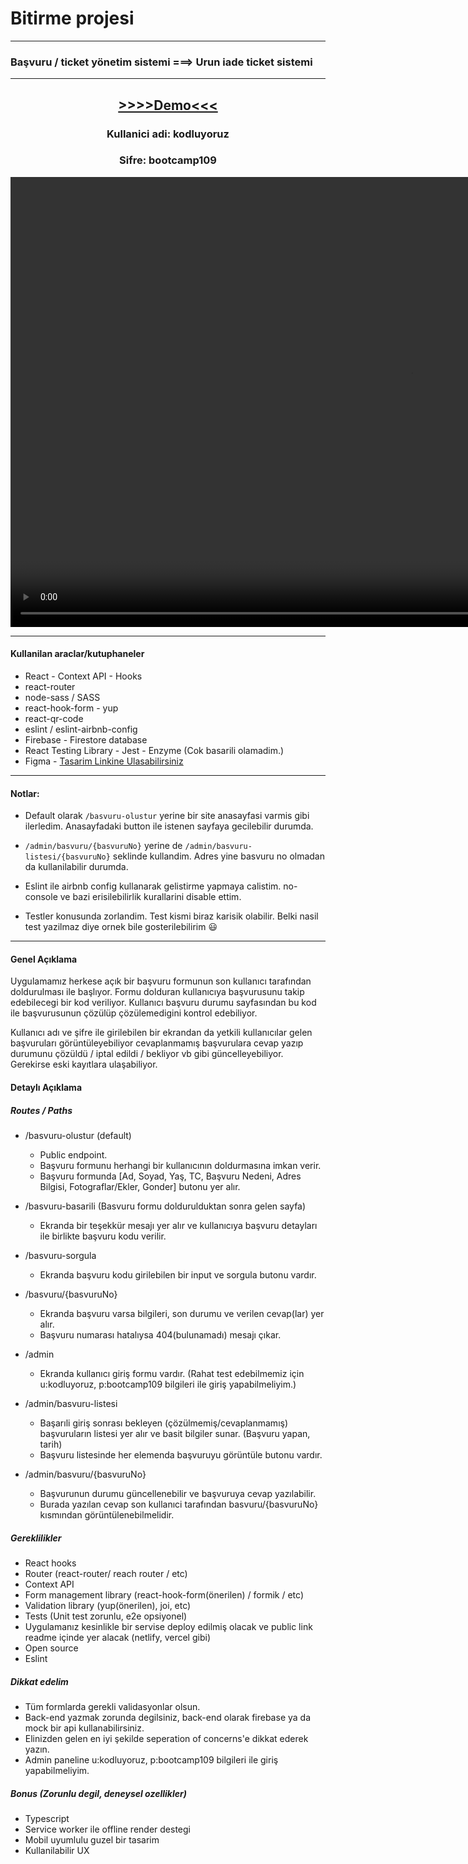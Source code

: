 # Bitirme projesi

---

### Başvuru / ticket yönetim sistemi ===> Urun iade ticket sistemi

---

<h2 align="center"> 
 <a href="https://graduation-project-yusufcmlt.netlify.app" target="_blank"> >>>>Demo<<<</a></h2>
 <h3 align="center"> Kullanici adi: kodluyoruz</h3>
 <h3 align="center"> Sifre: bootcamp109</h3>

 <video src="https://user-images.githubusercontent.com/58252790/131495574-d18c8897-09cf-4255-885e-a0ddab83c8d6.mp4" width="1280" height="720" controls preload autoplay></video>

---

#### Kullanilan araclar/kutuphaneler

- React - Context API - Hooks
- react-router
- node-sass / SASS
- react-hook-form - yup
- react-qr-code
- eslint / eslint-airbnb-config
- Firebase - Firestore database
- React Testing Library - Jest - Enzyme (Cok basarili olamadim.)
- Figma - [Tasarim Linkine Ulasabilirsiniz](https://www.figma.com/file/dKSRwEgMKDe1pWKkOoSALX/innovance-graduation-project?node-id=0%3A1)

---

#### Notlar:

- Default olarak `/basvuru-olustur` yerine bir site anasayfasi varmis gibi ilerledim. Anasayfadaki button ile istenen sayfaya gecilebilir durumda.

- `/admin/basvuru/{basvuruNo}` yerine de `/admin/basvuru-listesi/{basvuruNo}` seklinde kullandim. Adres yine basvuru no olmadan da kullanilabilir durumda.

- Eslint ile airbnb config kullanarak gelistirme yapmaya calistim. no-console ve bazi erisilebilirlik kurallarini disable ettim.

- Testler konusunda zorlandim. Test kismi biraz karisik olabilir. Belki nasil test yazilmaz diye ornek bile gosterilebilirim 😃

 ---
 
#### Genel Açıklama

Uygulamamız herkese açık bir başvuru formunun son kullanıcı tarafından doldurulması ile başlıyor.
Formu dolduran kullanıcıya başvurusunu takip edebilecegi bir kod veriliyor. Kullanıcı başvuru durumu sayfasından bu kod ile başvurusunun çözülüp çözülemedigini kontrol edebiliyor.

Kullanıcı adı ve şifre ile girilebilen bir ekrandan da yetkili kullanıcılar gelen başvuruları görüntüleyebiliyor cevaplanmamış başvurulara cevap yazıp durumunu çözüldü / iptal edildi / bekliyor vb gibi güncelleyebiliyor. Gerekirse eski kayıtlara ulaşabiliyor.

#### Detaylı Açıklama

##### Routes / Paths

- /basvuru-olustur (default)

  - Public endpoint.
  - Başvuru formunu herhangi bir kullanıcının doldurmasına imkan verir.
  - Başvuru formunda [Ad, Soyad, Yaş, TC, Başvuru Nedeni, Adres Bilgisi, Fotograflar/Ekler, Gonder] butonu yer alır.

- /basvuru-basarili (Basvuru formu doldurulduktan sonra gelen sayfa)

  - Ekranda bir teşekkür mesajı yer alır ve kullanıcıya başvuru detayları ile birlikte başvuru kodu verilir.

- /basvuru-sorgula

  - Ekranda başvuru kodu girilebilen bir input ve sorgula butonu vardır.

- /basvuru/{basvuruNo}

  - Ekranda başvuru varsa bilgileri, son durumu ve verilen cevap(lar) yer alır.
  - Başvuru numarası hatalıysa 404(bulunamadı) mesajı çıkar.

- /admin

  - Ekranda kullanıcı giriş formu vardır. (Rahat test edebilmemiz için u:kodluyoruz, p:bootcamp109 bilgileri ile giriş yapabilmeliyim.)

- /admin/basvuru-listesi

  - Başarıli giriş sonrası bekleyen (çözülmemiş/cevaplanmamış) başvuruların listesi yer alır ve basit bilgiler sunar. (Başvuru yapan, tarih)
  - Başvuru listesinde her elemenda başvuruyu görüntüle butonu vardır.

- /admin/basvuru/{basvuruNo}
  - Başvurunun durumu güncellenebilir ve başvuruya cevap yazılabilir.
  - Burada yazılan cevap son kullanıci tarafından basvuru/{basvuruNo} kısmından görüntülenebilmelidir.

##### Gereklilikler

- React hooks
- Router (react-router/ reach router / etc)
- Context API
- Form management library (react-hook-form(önerilen) / formik / etc)
- Validation library (yup(önerilen), joi, etc)
- Tests (Unit test zorunlu, e2e opsiyonel)
- Uygulamanız kesinlikle bir servise deploy edilmiş olacak ve public link readme içinde yer alacak (netlify, vercel gibi)
- Open source
- Eslint

##### Dikkat edelim

- Tüm formlarda gerekli validasyonlar olsun.
- Back-end yazmak zorunda degilsiniz, back-end olarak firebase ya da mock bir api kullanabilirsiniz.
- Elinizden gelen en iyi şekilde seperation of concerns'e dikkat ederek yazın.
- Admin paneline u:kodluyoruz, p:bootcamp109 bilgileri ile giriş yapabilmeliyim.

##### Bonus (Zorunlu degil, deneysel ozellikler)

- Typescript
- Service worker ile offline render destegi
- Mobil uyumlulu guzel bir tasarim
- Kullanilabilir UX
